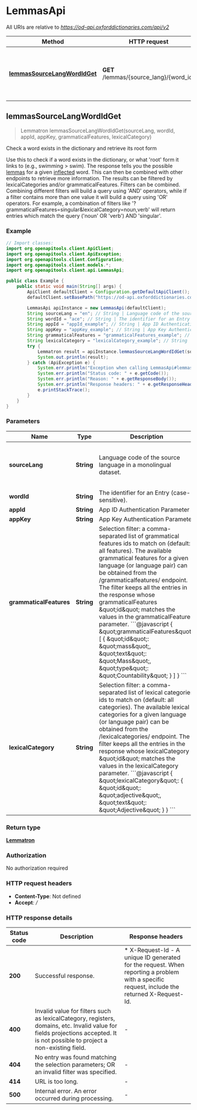 # LemmasApi

All URIs are relative to *https://od-api.oxforddictionaries.com/api/v2*

Method | HTTP request | Description
------------- | ------------- | -------------
[**lemmasSourceLangWordIdGet**](LemmasApi.md#lemmasSourceLangWordIdGet) | **GET** /lemmas/{source_lang}/{word_id} | Check a word exists in the dictionary and retrieve its root form



## lemmasSourceLangWordIdGet

> Lemmatron lemmasSourceLangWordIdGet(sourceLang, wordId, appId, appKey, grammaticalFeatures, lexicalCategory)

Check a word exists in the dictionary and retrieve its root form

 Use this to check if a word exists in the dictionary, or what &#39;root&#39; form it links to (e.g., swimming &gt; swim). The response tells you the possible [lemmas](documentation/glossary?term&#x3D;lemma) for a given [inflected](documentation/glossary?term&#x3D;inflection) word. This can then be combined with other endpoints to retrieve more information.  The results can be filtered by lexicalCategories and/or grammaticalFeatures. Filters can be combined.  Combining different filters will build a query using &#39;AND&#39; operators, while if a filter contains more than one value it will build a query using &#39;OR&#39; operators. For example, a combination of filters like &#39;?grammaticalFeatures&#x3D;singular&amp;lexicalCategory&#x3D;noun,verb&#39; will return entries which match the query (&#39;noun&#39; OR &#39;verb&#39;) AND &#39;singular&#39;. 

### Example

```java
// Import classes:
import org.openapitools.client.ApiClient;
import org.openapitools.client.ApiException;
import org.openapitools.client.Configuration;
import org.openapitools.client.models.*;
import org.openapitools.client.api.LemmasApi;

public class Example {
    public static void main(String[] args) {
        ApiClient defaultClient = Configuration.getDefaultApiClient();
        defaultClient.setBasePath("https://od-api.oxforddictionaries.com/api/v2");

        LemmasApi apiInstance = new LemmasApi(defaultClient);
        String sourceLang = "en"; // String | Language code of the source language in a monolingual dataset.
        String wordId = "ace"; // String | The identifier for an Entry (case-sensitive).
        String appId = "appId_example"; // String | App ID Authentication Parameter
        String appKey = "appKey_example"; // String | App Key Authentication Parameter
        String grammaticalFeatures = "grammaticalFeatures_example"; // String | Selection filter: a comma-separated list of grammatical features ids to match on (default: all features). The available grammatical features for a given language (or language pair) can be obtained from the /grammaticalfeatures/ endpoint.  The filter keeps all the entries in the response whose grammaticalFeatures \"id\" matches the values in the grammaticalFeatures parameter. ```@javascript {   \"grammaticalFeatures\": [                           {                               \"id\": \"mass\",                               \"text\": \"Mass\",                               \"type\": \"Countability\"                           }                       ] } ``` 
        String lexicalCategory = "lexicalCategory_example"; // String | Selection filter: a comma-separated list of lexical categories ids to match on (default: all categories). The available lexical categories for a given language (or language pair) can be obtained from the /lexicalcategories/ endpoint.  The filter keeps all the entries in the response whose lexicalCategory \"id\" matches the values in the lexicalCategory parameter. ```@javascript {   \"lexicalCategory\": {                   \"id\": \"adjective\",                   \"text\": \"Adjective\"               } } ``` 
        try {
            Lemmatron result = apiInstance.lemmasSourceLangWordIdGet(sourceLang, wordId, appId, appKey, grammaticalFeatures, lexicalCategory);
            System.out.println(result);
        } catch (ApiException e) {
            System.err.println("Exception when calling LemmasApi#lemmasSourceLangWordIdGet");
            System.err.println("Status code: " + e.getCode());
            System.err.println("Reason: " + e.getResponseBody());
            System.err.println("Response headers: " + e.getResponseHeaders());
            e.printStackTrace();
        }
    }
}
```

### Parameters


Name | Type | Description  | Notes
------------- | ------------- | ------------- | -------------
 **sourceLang** | **String**| Language code of the source language in a monolingual dataset. | [enum: en, de, es, hi, it, lv, pt, ro, sw, ta, tn]
 **wordId** | **String**| The identifier for an Entry (case-sensitive). | [default to ace]
 **appId** | **String**| App ID Authentication Parameter |
 **appKey** | **String**| App Key Authentication Parameter |
 **grammaticalFeatures** | **String**| Selection filter: a comma-separated list of grammatical features ids to match on (default: all features). The available grammatical features for a given language (or language pair) can be obtained from the /grammaticalfeatures/ endpoint.  The filter keeps all the entries in the response whose grammaticalFeatures \&quot;id\&quot; matches the values in the grammaticalFeatures parameter. &#x60;&#x60;&#x60;@javascript {   \&quot;grammaticalFeatures\&quot;: [                           {                               \&quot;id\&quot;: \&quot;mass\&quot;,                               \&quot;text\&quot;: \&quot;Mass\&quot;,                               \&quot;type\&quot;: \&quot;Countability\&quot;                           }                       ] } &#x60;&#x60;&#x60;  | [optional]
 **lexicalCategory** | **String**| Selection filter: a comma-separated list of lexical categories ids to match on (default: all categories). The available lexical categories for a given language (or language pair) can be obtained from the /lexicalcategories/ endpoint.  The filter keeps all the entries in the response whose lexicalCategory \&quot;id\&quot; matches the values in the lexicalCategory parameter. &#x60;&#x60;&#x60;@javascript {   \&quot;lexicalCategory\&quot;: {                   \&quot;id\&quot;: \&quot;adjective\&quot;,                   \&quot;text\&quot;: \&quot;Adjective\&quot;               } } &#x60;&#x60;&#x60;  | [optional]

### Return type

[**Lemmatron**](Lemmatron.md)

### Authorization

No authorization required

### HTTP request headers

- **Content-Type**: Not defined
- **Accept**: */*


### HTTP response details
| Status code | Description | Response headers |
|-------------|-------------|------------------|
| **200** | Successful response. |  * X-Request-Id - A unique ID generated for the request. When reporting a problem with a specific request, include the returned X-Request-Id.  <br>  |
| **400** | Invalid value for filters such as lexicalCategory, registers, domains, etc. Invalid value for fields projections accepted. It is not possible to project a non-existing field.  |  -  |
| **404** | No entry was found matching the selection parameters; OR an invalid filter was specified.  |  -  |
| **414** | URL is too long. |  -  |
| **500** | Internal error. An error occurred during processing. |  -  |

